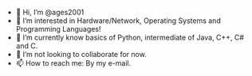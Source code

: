 - 👋 Hi, I’m @ages2001
- 👀 I’m interested in Hardware/Network, Operating Systems and Programming Languages!
- 🌱 I’m currently know basics of Python, intermediate of Java, C++, C# and C.
- 💞️ I’m not looking to collaborate for now.
- 📫 How to reach me: By my e-mail.

<!---
ages2001/ages2001 is a ✨ special ✨ repository because its `README.md` (this file) appears on your GitHub profile.
You can click the Preview link to take a look at your changes.
--->
